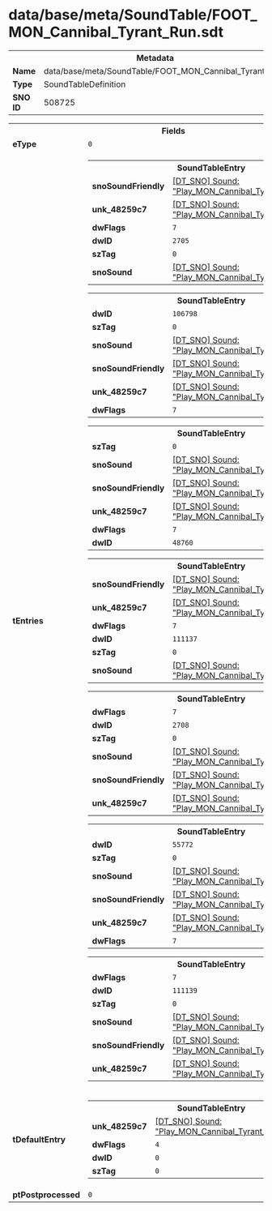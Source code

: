 <h1>data/base/meta/SoundTable/FOOT_MON_Cannibal_Tyrant_Run.sdt</h1><table><tr><th colspan="100%">Metadata</th></tr><tr><td><b>Name</b></td><td>data/base/meta/SoundTable/FOOT_MON_Cannibal_Tyrant_Run.sdt</td></tr><tr><td><b>Type</b></td><td>SoundTableDefinition</td></tr><tr><td><b>SNO ID</b></td><td>508725</td></tr></table>

<table><tr><th colspan="100%">Fields</th></tr><tr><td><b>eType</b></td><td><code>0</code></td></tr><tr><td><b>tEntries</b></td><td><table><tr><th colspan="100%">SoundTableEntry</th></tr><tr><td><b>snoSoundFriendly</b></td><td><a href="..\Sound\Play_MON_Cannibal_Tyrant_Run_FS_3P.snd">[DT_SNO] Sound: "Play_MON_Cannibal_Tyrant_Run_FS_3P"</a></td></tr><tr><td><b>unk_48259c7</b></td><td><a href="..\Sound\Play_MON_Cannibal_Tyrant_Run_FS_3P.snd">[DT_SNO] Sound: "Play_MON_Cannibal_Tyrant_Run_FS_3P"</a></td></tr><tr><td><b>dwFlags</b></td><td><code>7</code></td></tr><tr><td><b>dwID</b></td><td><code>2705</code></td></tr><tr><td><b>szTag</b></td><td><code>0</code></td></tr><tr><td><b>snoSound</b></td><td><a href="..\Sound\Play_MON_Cannibal_Tyrant_Run_FS_3P.snd">[DT_SNO] Sound: "Play_MON_Cannibal_Tyrant_Run_FS_3P"</a></td></tr></table>


<table><tr><th colspan="100%">SoundTableEntry</th></tr><tr><td><b>dwID</b></td><td><code>106798</code></td></tr><tr><td><b>szTag</b></td><td><code>0</code></td></tr><tr><td><b>snoSound</b></td><td><a href="..\Sound\Play_MON_Cannibal_Tyrant_Run_FS_3P.snd">[DT_SNO] Sound: "Play_MON_Cannibal_Tyrant_Run_FS_3P"</a></td></tr><tr><td><b>snoSoundFriendly</b></td><td><a href="..\Sound\Play_MON_Cannibal_Tyrant_Run_FS_3P.snd">[DT_SNO] Sound: "Play_MON_Cannibal_Tyrant_Run_FS_3P"</a></td></tr><tr><td><b>unk_48259c7</b></td><td><a href="..\Sound\Play_MON_Cannibal_Tyrant_Run_FS_3P.snd">[DT_SNO] Sound: "Play_MON_Cannibal_Tyrant_Run_FS_3P"</a></td></tr><tr><td><b>dwFlags</b></td><td><code>7</code></td></tr></table>


<table><tr><th colspan="100%">SoundTableEntry</th></tr><tr><td><b>szTag</b></td><td><code>0</code></td></tr><tr><td><b>snoSound</b></td><td><a href="..\Sound\Play_MON_Cannibal_Tyrant_Run_FS_3P.snd">[DT_SNO] Sound: "Play_MON_Cannibal_Tyrant_Run_FS_3P"</a></td></tr><tr><td><b>snoSoundFriendly</b></td><td><a href="..\Sound\Play_MON_Cannibal_Tyrant_Run_FS_3P.snd">[DT_SNO] Sound: "Play_MON_Cannibal_Tyrant_Run_FS_3P"</a></td></tr><tr><td><b>unk_48259c7</b></td><td><a href="..\Sound\Play_MON_Cannibal_Tyrant_Run_FS_3P.snd">[DT_SNO] Sound: "Play_MON_Cannibal_Tyrant_Run_FS_3P"</a></td></tr><tr><td><b>dwFlags</b></td><td><code>7</code></td></tr><tr><td><b>dwID</b></td><td><code>48760</code></td></tr></table>


<table><tr><th colspan="100%">SoundTableEntry</th></tr><tr><td><b>snoSoundFriendly</b></td><td><a href="..\Sound\Play_MON_Cannibal_Tyrant_Run_FS_3P.snd">[DT_SNO] Sound: "Play_MON_Cannibal_Tyrant_Run_FS_3P"</a></td></tr><tr><td><b>unk_48259c7</b></td><td><a href="..\Sound\Play_MON_Cannibal_Tyrant_Run_FS_3P.snd">[DT_SNO] Sound: "Play_MON_Cannibal_Tyrant_Run_FS_3P"</a></td></tr><tr><td><b>dwFlags</b></td><td><code>7</code></td></tr><tr><td><b>dwID</b></td><td><code>111137</code></td></tr><tr><td><b>szTag</b></td><td><code>0</code></td></tr><tr><td><b>snoSound</b></td><td><a href="..\Sound\Play_MON_Cannibal_Tyrant_Run_FS_3P.snd">[DT_SNO] Sound: "Play_MON_Cannibal_Tyrant_Run_FS_3P"</a></td></tr></table>


<table><tr><th colspan="100%">SoundTableEntry</th></tr><tr><td><b>dwFlags</b></td><td><code>7</code></td></tr><tr><td><b>dwID</b></td><td><code>2708</code></td></tr><tr><td><b>szTag</b></td><td><code>0</code></td></tr><tr><td><b>snoSound</b></td><td><a href="..\Sound\Play_MON_Cannibal_Tyrant_Run_FS_3P.snd">[DT_SNO] Sound: "Play_MON_Cannibal_Tyrant_Run_FS_3P"</a></td></tr><tr><td><b>snoSoundFriendly</b></td><td><a href="..\Sound\Play_MON_Cannibal_Tyrant_Run_FS_3P.snd">[DT_SNO] Sound: "Play_MON_Cannibal_Tyrant_Run_FS_3P"</a></td></tr><tr><td><b>unk_48259c7</b></td><td><a href="..\Sound\Play_MON_Cannibal_Tyrant_Run_FS_3P.snd">[DT_SNO] Sound: "Play_MON_Cannibal_Tyrant_Run_FS_3P"</a></td></tr></table>


<table><tr><th colspan="100%">SoundTableEntry</th></tr><tr><td><b>dwID</b></td><td><code>55772</code></td></tr><tr><td><b>szTag</b></td><td><code>0</code></td></tr><tr><td><b>snoSound</b></td><td><a href="..\Sound\Play_MON_Cannibal_Tyrant_Run_FS_3P.snd">[DT_SNO] Sound: "Play_MON_Cannibal_Tyrant_Run_FS_3P"</a></td></tr><tr><td><b>snoSoundFriendly</b></td><td><a href="..\Sound\Play_MON_Cannibal_Tyrant_Run_FS_3P.snd">[DT_SNO] Sound: "Play_MON_Cannibal_Tyrant_Run_FS_3P"</a></td></tr><tr><td><b>unk_48259c7</b></td><td><a href="..\Sound\Play_MON_Cannibal_Tyrant_Run_FS_3P.snd">[DT_SNO] Sound: "Play_MON_Cannibal_Tyrant_Run_FS_3P"</a></td></tr><tr><td><b>dwFlags</b></td><td><code>7</code></td></tr></table>


<table><tr><th colspan="100%">SoundTableEntry</th></tr><tr><td><b>dwFlags</b></td><td><code>7</code></td></tr><tr><td><b>dwID</b></td><td><code>111139</code></td></tr><tr><td><b>szTag</b></td><td><code>0</code></td></tr><tr><td><b>snoSound</b></td><td><a href="..\Sound\Play_MON_Cannibal_Tyrant_Run_FS_3P.snd">[DT_SNO] Sound: "Play_MON_Cannibal_Tyrant_Run_FS_3P"</a></td></tr><tr><td><b>snoSoundFriendly</b></td><td><a href="..\Sound\Play_MON_Cannibal_Tyrant_Run_FS_3P.snd">[DT_SNO] Sound: "Play_MON_Cannibal_Tyrant_Run_FS_3P"</a></td></tr><tr><td><b>unk_48259c7</b></td><td><a href="..\Sound\Play_MON_Cannibal_Tyrant_Run_FS_3P.snd">[DT_SNO] Sound: "Play_MON_Cannibal_Tyrant_Run_FS_3P"</a></td></tr></table>


</td></tr><tr><td><b>tDefaultEntry</b></td><td><table><tr><th colspan="100%">SoundTableEntry</th></tr><tr><td><b>unk_48259c7</b></td><td><a href="..\Sound\Play_MON_Cannibal_Tyrant_Run_FS_3P.snd">[DT_SNO] Sound: "Play_MON_Cannibal_Tyrant_Run_FS_3P"</a></td></tr><tr><td><b>dwFlags</b></td><td><code>4</code></td></tr><tr><td><b>dwID</b></td><td><code>0</code></td></tr><tr><td><b>szTag</b></td><td><code>0</code></td></tr></table>

</td></tr><tr><td><b>ptPostprocessed</b></td><td><code>0</code></td></tr></table>

